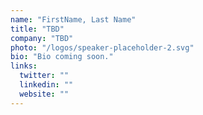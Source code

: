 ```yaml
---
name: "FirstName, Last Name"
title: "TBD"
company: "TBD"
photo: "/logos/speaker-placeholder-2.svg"
bio: "Bio coming soon."
links:
  twitter: ""
  linkedin: ""
  website: ""
---
```

